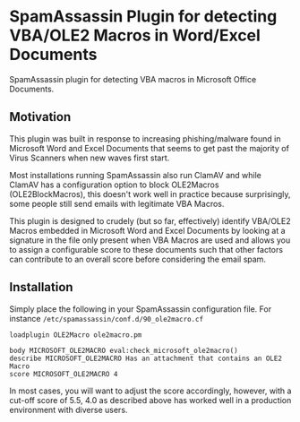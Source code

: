 # SpamAssassin Plugin for detecting VBA/OLE2 Macros in Word/Excel Documents

SpamAssassin plugin for detecting VBA macros in Microsoft Office Documents.

## Motivation ##

This plugin was built in response to increasing phishing/malware found in Microsoft Word and Excel Documents that seems to get past the majority of Virus Scanners when new waves first start.

Most installations running SpamAssassin also run ClamAV and while ClamAV has a configuration option to block OLE2Macros (OLE2BlockMacros), this doesn't work well in practice because surprisingly, some people still send emails with legitimate VBA Macros.

This plugin is designed to crudely (but so far, effectively) identify VBA/OLE2 Macros embedded in Microsoft Word and Excel Documents by looking at a signature in the file only present when VBA Macros are used and allows you to assign a configurable score to these documents such that other factors can contribute to an overall score before considering the email spam.

## Installation ##

Simply place the following in your SpamAssassin configuration file. For instance ```/etc/spamassassin/conf.d/90_ole2macro.cf```

```
loadplugin OLE2Macro ole2macro.pm

body MICROSOFT_OLE2MACRO eval:check_microsoft_ole2macro()
describe MICROSOFT_OLE2MACRO Has an attachment that contains an OLE2 Macro
score MICROSOFT_OLE2MACRO 4
```

In most cases, you will want to adjust the score accordingly, however, with a cut-off score of 5.5, 4.0 as described above has worked well in a production environment with diverse users.
